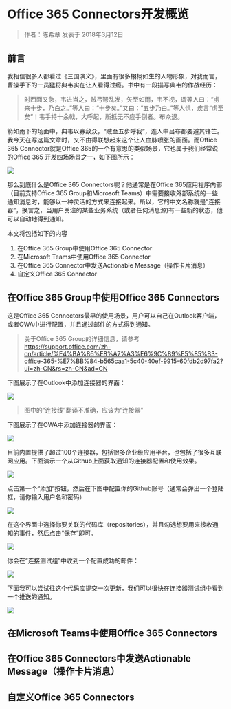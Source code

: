 # Office 365 Connectors开发概览
> 作者：陈希章 发表于 2018年3月12日

## 前言

我相信很多人都看过《三国演义》，里面有很多栩栩如生的人物形象，对我而言，曹操手下的一员猛将典韦实在让人看得过瘾。书中有一段描写典韦的作战经历：

>时西面又急，韦进当之，贼弓弩乱发，矢至如雨，韦不视，谓等人曰：“虏来十步，乃白之。”等人曰：“十步矣。”又曰：“五步乃白。”等人惧，疾言“虏至矣”！韦手持十余戟，大呼起，所抵无不应手倒者。布众退。

箭如雨下的场面中，典韦以寡敌众，“贼至五步呼我”，连人中吕布都要避其锋芒。我今天在写这篇文章时，又不由得联想起来这个让人血脉喷张的画面。而Office 365 Connector就是Office 365的一个有意思的类似场景，它也属于我们经常说的Office 365 开发四场场景之一，如下图所示：

![](images/2018-03-12-17-06-31.png)

那么到底什么是Office 365 Connectors呢？他通常是在Office 365应用程序内部（目前支持Office 365 Group和Microsoft Teams）中需要接收外部系统的一些通知消息时，能够以一种灵活的方式来连接起来。所以，它的中文名称就是“连接器”，换言之，当用户关注的某些业务系统（或者任何消息源)有一些新的状态，他可以自动地得到通知。

本文将包括如下的内容
1. 在Office 365 Group中使用Office 365 Connector
1. 在Microsoft Teams中使用Office 365 Connector
1. 在Office 365 Connector中发送Actionable Message（操作卡片消息）
1. 自定义Office 365 Connector


## 在Office 365 Group中使用Office 365 Connectors

这是Office 365 Connectors最早的使用场景，用户可以自己在Outlook客户端，或者OWA中进行配置，并且通过邮件的方式得到通知。

>关于Office 365 Group的详细信息，请参考 <https://support.office.com/zh-cn/article/%E4%BA%86%E8%A7%A3%E6%9C%89%E5%85%B3-office-365-%E7%BB%84-b565caa1-5c40-40ef-9915-60fdb2d97fa2?ui=zh-CN&rs=zh-CN&ad=CN>

下图展示了在Outlook中添加连接器的界面：

![](images/2018-03-12-17-18-34.png)

> 图中的“连接线”翻译不准确，应该为“连接器”

下图展示了在OWA中添加连接器的界面：

![](images/2018-03-12-17-24-20.png)

目前内置提供了超过100个连接器，包括很多企业级应用平台，也包括了很多互联网应用。下面演示一个从Github上面获取通知的连接器配置和使用效果。

![](images/2018-03-12-17-31-18.png)

点击第一个“添加”按钮，然后在下图中配置你的Github账号（通常会弹出一个登陆框，请你输入用户名和密码）

![](images/2018-03-12-17-32-21.png)

在这个界面中选择你要关联的代码库（repositories），并且勾选想要用来接收通知的事件，然后点击“保存”即可。

![](images/2018-03-12-17-34-13.png)

你会在“连接测试组”中收到一个配置成功的邮件：

![](images/2018-03-12-17-37-27.png)

下面我可以尝试往这个代码库提交一次更新，我们可以很快在连接器测试组中看到一个推送的通知。

![](images/2018-03-12-17-37-48.png)



## 在Microsoft Teams中使用Office 365 Connectors

## 在Office 365 Connectors中发送Actionable Message（操作卡片消息）

## 自定义Office 365 Connectors




